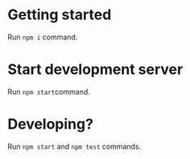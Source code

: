 # Getting started

Run `npm i` command.

# Start development server

Run `npm start`command.

# Developing?

Run `npm start` and `npm test` commands.
